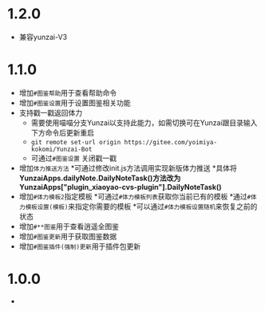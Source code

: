 # 1.2.0
* 兼容yunzai-V3
# 1.1.0
* 增加`#图鉴帮助`用于查看帮助命令
* 增加`#图鉴设置`用于设置图鉴相关功能
* 支持戳一戳返回体力
    * 需要使用喵喵分支Yunzai以支持此能力，如需切换可在Yunzai跟目录输入下方命令后更新重启
    * `git remote set-url origin https://gitee.com/yoimiya-kokomi/Yunzai-Bot`
    * 可通过`#图鉴设置` 关闭戳一戳
* 增加`体力推送方法`
    *可通过修改init.js方法调用实现新版体力推送
    *具体将**YunzaiApps.dailyNote.DailyNoteTask()**方法改为**YunzaiApps["plugin_xiaoyao-cvs-plugin"].DailyNoteTask()**
* 增加`#体力模板2`指定模板
    *可通过`#体力模板列表`获取你当前已有的模板
    *通过`#体力模板设置(模板)`来指定你需要的模板
    *可以通过`#体力模板设置随机`来恢复之前的状态
* 增加`#**图鉴`用于查看逍遥全图鉴
* 增加`#图鉴更新`用于获取图鉴数据
* 增加`#图鉴插件(强制)更新`用于插件包更新
# 1.0.0
* ~~~~~~~~~~~
